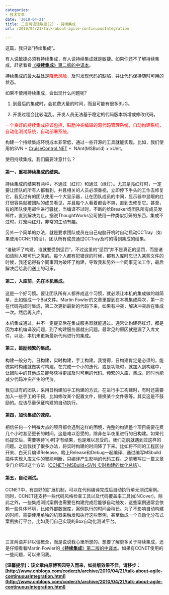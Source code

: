 ```yaml
---
categories:
- 技术文章
date: '2010-04-21'
title: 三言两语话敏捷(2) - 持续集成
url: /2010/04/21/talk-about-agile-continuousIntegration

---
```



这篇，我只谈&#8220;持续集成&#8221;。

有人说敏捷必须有持续集成，有人说持续集成就是敏捷。如果你还不了解持续集成，赶紧看看[《**持续集成**》第二版的中译本](http://article.yeeyan.org/view/2251/94882)。

持续集成的最大益处是<span style="color: red;">降低风险</span>，及时发现代码的缺陷，并让代码保持随时可用的状态。

如果不使用持续集成，会出现什么问题呢?

1. 到最后的集成时，会花费大量的时间，而且可能有很多BUG。

2. 开发过程会比较混乱。开发人员无法基于稳定的代码版本新增或修改代码。

<span style="color: red;">一个良好的持续集成应该包括，鼓励冲突编辑的源代码管理系统，自动构建系统，自动化测试系统，自动部署系统。</span>

构建一个持续集成环境成本非常低，通过一些开源的工具就能实现。比如，我们使用的SVN + [CruiseControl.NET](http://ccnet.thoughtworks.com/) +&nbsp; NAnt(MSBuild) + xUnit。

使用持续集成，我们需要注意什么？

#### 第一，重视持续集成的结果。

持续集成的结果有两种，不通过（红灯）和通过（绿灯）。尤其是亮红灯时，一定要让团队的所有人都看到，并且相关的人员必须重视，立即停下手头的工作去修复它。我见过有的团队使用一个大显示器，让在团队成员的中间，显示器中显眼的红灯很容易就被团队的成员看见，并且每个人看着都会不爽，直到去修复它。甚至，有的团队使用邮件进行骚扰，当编译不过时，不断的给Breaker或团队所有成员发邮件，直到解决为止。据说ThoughtWorks公司使用一种类似灯笼的东西，集成不过时，灯笼两红灯，非常的生动有趣。

另外一个简单的办法，就是要求团队成员在自己电脑开机时自动启动CCTray（如果使用CCNET的话），团队所有成员通过CCTray及时的得到集成的结果。

&#8220;谁破坏了构建，谁就要受到惩罚&#8221;，不过这里的&#8220;惩罚&#8221;并不是真正的惩罚，而是诸如请别人喝可乐之类的。每个人都有犯错误的时候，都有入库时忘记入某些文件的时候，我还记得有个同事因为破坏了构建，导致我和另外一个同事无法工作，最后解决后给我们送上的可乐。

#### 第二，入库前，先在本机集成。

这是一个好习惯。要让团队所有人都养成这个习惯，就必须让本机的集成做的越简单，比如做成一个Bat文件。Martin Fowler的文章里提到在本机集成两次，第一次在代码完成时集成，第二次更新最新的代码下来，如果有冲突，解决冲突后在集成一次。然后再入库。

本机集成通过，并不一定提交后在集成服务器就能通过。通常让构建亮红灯，都是因为本机编译没问题，到了构建服务器就出问题。最常见的原因就是漏了入库文件，以及，本机未更新最新代码进行的集成。

#### 第三，鼓励频繁的集成。

构建一般分为，日构建，实时构建，手工构建。我觉得，日构建肯定是必须的，能做实时构建就做实时构建。在完成一个小的迭代，或是功能时，就加入到构建中，让团队中的其他成员能够获得更加及时可用的代码。频繁的入库，集成，同时也能减少代码冲突产生的代价。

我见过有的团队，采用日构建加手工构建的方式，在进行手工构建时，有时还需要加入一些手工的干预，比如修改某个配置文件，替换某个文件等等。其实这是不鼓励的。应该尽量保证构建的自动执行。

#### 第四，加快集成的速度。

相信任何一个稍微大点的项目都会遇到这样的困境，完整的构建整个项目需要花费几个小时甚至更长的时间。这是难以忍受的，除非在半夜里进行的日构建。如果代码提交后，需要等待1小时才有结果，也是难以忍受的。我们之前就遇到过这样的问题。之后我找了很多办法，将实时构建的时间降了下来。比如将不同的工程区分开来、白天只编译Release，晚上Release和Debug一起编译、通过编写MSbuild插件实现入库文件的智能判断，只编译产生影响的代码工程。之前我写过一篇文章专门介绍过这个方法（[CCNET+MSBuild+SVN 实时构建的优化总结](http://www.cnblogs.com/coderzh/archive/2009/04/05/1429858.html)）。

#### 第五，自动测试。

CCNET中，有良好的扩展机制，可以在代码编译完成后自动执行单元测试案例。同时，CCNET还支持一些代码风格检查工具以及代码覆盖率工具(如NCover)。除此之外，一些集成测试案例也需要在构建完成后能够自动触发，这些案例通常会依赖一些具体环境，比如外部数据库，案例执行的时间会稍长。为了不影响自动构建的时间，需要使用单独的机器来触发和执行这些案例，甚至做成一个自动化分布式案例执行平台。比如我们自己实现的Box自动化测试平台。

&nbsp;

三言两语并非以偏概全，而是说说我心里所想的。想要了解更多关于持续集成，还是仔细看看Martin Fowler的[《**持续集成**》第二版的中译本](http://article.yeeyan.org/view/2251/94882)。如果有CCNET使用的一些问题，可以来问我。

**[温馨提示]：该文章由原博客园导入而来，如排版效果不佳，请移步：[http://www.cnblogs.com/coderzh/archive/2010/04/21/talk-about-agile-continuousIntegration.html](http://www.cnblogs.com/coderzh/archive/2010/04/21/talk-about-agile-continuousIntegration.html)**